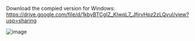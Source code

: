 Download the compied version for Windows: https://drive.google.com/file/d/1kbyBTCgIZ_KlwqL7_JfjrvHpz2zLQvuI/view?usp=sharing

![image](https://github.com/user-attachments/assets/9dfbe425-688f-4a4b-8b98-eb25775d1e9f)


